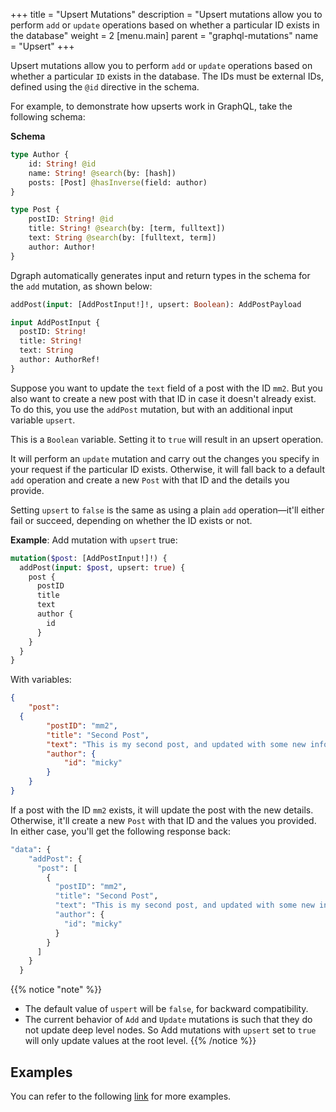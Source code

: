 +++
title = "Upsert Mutations"
description = "Upsert mutations allow you to perform `add` or `update` operations based on whether a particular ID exists in the database"
weight = 2
[menu.main]
    parent = "graphql-mutations"
    name = "Upsert"
+++

Upsert mutations allow you to perform `add` or `update` operations based on whether a particular `ID` exists in the database. The IDs must be external IDs, defined using the `@id` directive in the schema.

For example, to demonstrate how upserts work in GraphQL, take the following schema:

**Schema**
```graphql
type Author {
	id: String! @id
	name: String! @search(by: [hash])
	posts: [Post] @hasInverse(field: author)
}

type Post {
	postID: String! @id
	title: String! @search(by: [term, fulltext])
	text: String @search(by: [fulltext, term])
	author: Author!
}
```

Dgraph automatically generates input and return types in the schema for the `add` mutation, as shown below:

```graphql
addPost(input: [AddPostInput!]!, upsert: Boolean): AddPostPayload

input AddPostInput {
  postID: String!
  title: String!
  text: String
  author: AuthorRef!
}
```

Suppose you want to update the `text` field of a post with the ID `mm2`. But you also want to create a new post with that ID in case it doesn't already exist. To do this, you use the `addPost` mutation, but with an additional input variable `upsert`.  

This is a `Boolean` variable. Setting it to `true` will result in an upsert operation.

It will perform an `update` mutation and carry out the changes you specify in your request if the particular ID exists. Otherwise, it will fall back to a default `add` operation and create a new `Post` with that ID and the details you provide.

Setting `upsert` to `false` is the same as using a plain `add` operation—it'll either fail or succeed, depending on whether the ID exists or not.

**Example**: Add mutation with `upsert` true:

```graphql
mutation($post: [AddPostInput!]!) {
  addPost(input: $post, upsert: true) {
    post {
      postID
      title
      text
      author {
        id
      }
    }
  }
}
```

With variables:

```json
{
	"post": 
  {
		"postID": "mm2",
		"title": "Second Post",
		"text": "This is my second post, and updated with some new information.",
		"author": {
			"id": "micky"
		}
	}
}
```

If a post with the ID `mm2` exists, it will update the post with the new details. Otherwise, it'll create a new `Post` with that ID and the values you provided. In either case, you'll get the following response back:

```graphql
"data": {
    "addPost": {
      "post": [
        {
          "postID": "mm2",
          "title": "Second Post",
          "text": "This is my second post, and updated with some new information.",
          "author": {
            "id": "micky"
          }
        }
      ]
    }
  }
```

{{% notice "note" %}}
* The default value of `uspert` will be `false`, for backward compatibility.
* The current behavior of `Add` and `Update` mutations is such that they do not update deep level nodes. So Add mutations with `upsert` set to `true` will only update values at the root level. 
{{% /notice %}}

## Examples
You can refer to the following [link](https://github.com/dgraph-io/dgraph/blob/main/graphql/resolve/add_mutation_test.yaml) for more examples.